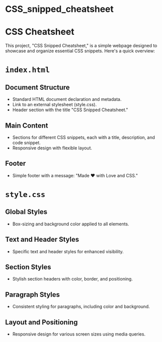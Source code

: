 # CSS_snipped_cheatsheet

# CSS Cheatsheet
This project, "CSS Snipped Cheatsheet," is a simple webpage designed to showcase and organize essential CSS snippets. Here's a quick overview:

# `index.html`

## Document Structure
* Standard HTML document declaration and metadata.
* Link to an external stylesheet (style.css).
* Header section with the title "CSS Snipped Cheatsheet."

## Main Content
* Sections for different CSS snippets, each with a title, description, and code snippet.
* Responsive design with flexible layout.

## Footer
* Simple footer with a message: "Made ❤️ with Love and CSS."

# `style.css`

## Global Styles
* Box-sizing and background color applied to all elements.

## Text and Header Styles
* Specific text and header styles for enhanced visibility.

## Section Styles
* Stylish section headers with color, border, and positioning.

## Paragraph Styles
* Consistent styling for paragraphs, including color and background.

## Layout and Positioning
* Responsive design for various screen sizes using media queries.
